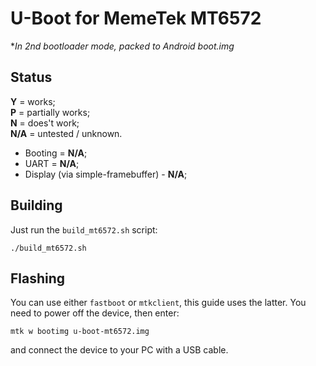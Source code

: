 # U-Boot for MemeTek MT6572
**In 2nd bootloader mode, packed to Android boot.img*

## Status
**Y** = works;\
**P** = partially works;\
**N** = does't work;\
**N/A** = untested / unknown.

* Booting = **N/A**;
* UART = **N/A**;
* Display (via simple-framebuffer) - **N/A**;

## Building
Just run the `build_mt6572.sh` script:
```
./build_mt6572.sh
```

## Flashing
You can use either `fastboot` or `mtkclient`, this guide uses the latter.
You need to power off the device, then enter: 
```
mtk w bootimg u-boot-mt6572.img
``` 
and connect the device to your PC with a USB cable.

